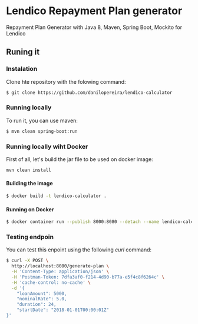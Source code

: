 # Lendico Repayment Plan generator

Repayment Plan Generator with Java 8, Maven, Spring Boot, Mockito for Lendico

## Runing it

### Instalation

Clone hte repository with the folowing command:
```sh
$ git clone https://github.com/danilopereira/lendico-calculator
```

### Running locally

To run it, you can use maven:

```sh
$ mvn clean spring-boot:run
```

### Running locally wiht Docker

First of all, let's build the jar file to be used on docker image:

```sh
mvn clean install
```

#### Building the image

```sh
$ docker build -t lendico-calculator .
```

#### Running on Docker

```sh
$ docker container run --publish 8000:8080 --detach --name lendico-calculator lendico-calculator
```

### Testing endpoin

You can test this enpoint using the following *curl* command:

```sh
$ curl -X POST \
  http://localhost:8080/generate-plan \
  -H 'Content-Type: application/json' \
  -H 'Postman-Token: 7dfa3af0-f214-4d90-b77a-e5f4c8f6264c' \
  -H 'cache-control: no-cache' \
  -d '{
	"loanAmount": 5000,
	"nominalRate": 5.0,
	"duration": 24,
	"startDate": "2018-01-01T00:00:01Z"
}'
```



